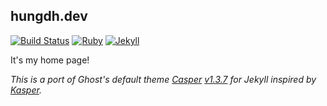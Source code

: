 ## hungdh.dev

[![Build Status](https://github.com/hungdh0x5e/hungdh0x5e.github.io/actions/workflows/jekyll.yml/badge.svg)](https://github.com/hungdh0x5e/hungdh0x5e.github.io/actions/workflows/jekyll.yml)
[![Ruby](https://img.shields.io/badge/ruby-2.6.3-blue.svg?style=flat)](http://travis-ci.org/jekyllt/jasper)
[![Jekyll](https://img.shields.io/badge/jekyll-3.9.0-blue.svg?style=flat)](http://travis-ci.org/jekyllt/jasper)

It's my home page!

*This is a port of Ghost's default theme [Casper](https://github.com/tryghost/casper) [v1.3.7](https://github.com/TryGhost/Casper/releases/tag/1.3.7) for Jekyll inspired by [Kasper](https://github.com/rosario/kasper).*
